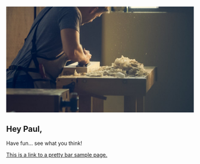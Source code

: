 ![word worker](pexels-photo-374049.jpeg)

## Hey Paul,
 
Have fun... see what you think!

[This is a link to a pretty bar sample page.](./mobile/ "Next Page")
